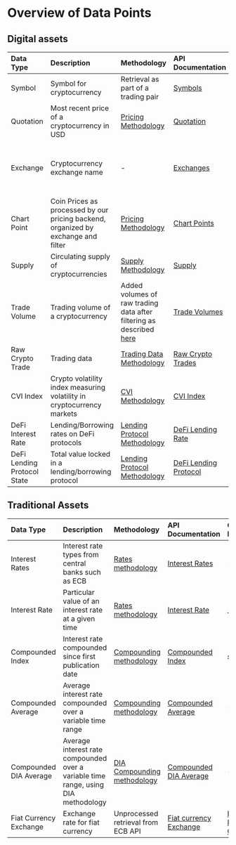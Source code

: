 # Overview of Data Points

## Digital assets

| Data Type | Description | Methodology | API Documentation | Oracle Link | Update Period |
| :--- | :--- | :--- | :--- | :--- | :--- |
| Symbol | Symbol for cryptocurrency | Retrieval as part of a trading pair | [Symbols](https://api.diadata.org/v1/symbols) | [Symbol Oracle](https://docs.diadata.org/documentation/oracle-documentation/crypto-assets) | 1 day |
| Quotation | Most recent price of a cryptocurrency in USD | [Pricing Methodology](https://docs.diadata.org/documentation/methodology/digital-assets/exchangeprices) | [Quotation](https://docs.diadata.org/documentation/api-1/api-endpoints#quotation) | [Price Oracle](https://docs.diadata.org/documentation/oracle-documentation/crypto-assets) | 2 min. |
| Exchange | Cryptocurrency exchange name | - | [Exchanges](https://docs.diadata.org/documentation/api-1/api-endpoints#exchanges) | - | Depending on assignments or fundings on our platform |
| Chart Point | Coin Prices as processed by our pricing backend, organized by exchange and filter | [Pricing Methodology](https://docs.diadata.org/documentation/methodology/digital-assets/exchangeprices) | [Chart Points](https://docs.diadata.org/documentation/api-1/api-endpoints#chart-points) | - | 2 min. |
| Supply | Circulating supply of cryptocurrencies | [Supply Methodology](https://docs.diadata.org/documentation/methodology/digital-assets/supplynumbers) | [Supply](https://docs.diadata.org/documentation/api-1/api-endpoints#supply) | [Supply Oracle](https://docs.diadata.org/documentation/oracle-documentation/crypto-assets) | 1 day |
| Trade Volume | Trading volume of a cryptocurrency | Added volumes of raw trading data after filtering as described [here](https://docs.diadata.org/documentation/methodology/digital-assets/exchangeprices) | [Trade Volumes](https://docs.diadata.org/documentation/api-1/api-endpoints#trade-volume) | - | 1 day |
| Raw Crypto Trade | Trading data  | [Trading Data Methodology](https://docs.diadata.org/documentation/methodology/digital-assets/cryptocurrency-trading-data) | [Raw Crypto Trades](https://docs.diadata.org/documentation/api-1/api-endpoints#raw-crypto-trades) | - | 2 min. |
| CVI Index | Crypto volatility index measuring volatility in cryptocurrency markets | [CVI Methodology](https://docs.diadata.org/documentation/methodology/digital-assets/cvi) | [CVI Index](https://docs.diadata.org/documentation/api-1/api-endpoints#cvi-index) | _soon_ | 5 min. |
| DeFi Interest Rate | Lending/Borrowing rates on DeFi protocols | [Lending Protocol Methodology](https://docs.diadata.org/documentation/methodology/digital-assets/cryptocurrency-trading-data#lending-borrowing-data) | [DeFi Lending Rate](https://docs.diadata.org/documentation/api-1/api-endpoints#defi-interest-rate)  | [DeFi Lending Oracle](https://docs.diadata.org/documentation/oracle-documentation/defi-protocol-rates-and-states) | 1 min. |
| DeFi Lending Protocol State | Total value locked in a lending/borrowing protocol | [Lending Protocol Methodology](https://docs.diadata.org/documentation/methodology/digital-assets/cryptocurrency-trading-data#lending-borrowing-data) | [DeFi Lending Protocol](https://docs.diadata.org/documentation/api-1/api-endpoints#defi-lending-state) | [DeFi  Lending Oracle](https://docs.diadata.org/documentation/oracle-documentation/defi-protocol-rates-and-states) | 1 min. |

## Traditional Assets

| Data Type | Description | Methodology | API Documentation | Oracle Link | Update Period |
| :--- | :--- | :--- | :--- | :--- | :--- |
| Interest Rates | Interest rate types from  central banks such as ECB  | [Rates methodology](https://docs.diadata.org/documentation/methodology/traditional-assets/overnight-rates) | [Interest Rates](https://docs.diadata.org/documentation/api-1/api-endpoints#interest-rates) | _-_ | 1 day |
| Interest Rate | Particular value of an interest rate at a given time | [Rates methodology](https://docs.diadata.org/documentation/methodology/traditional-assets/overnight-rates) | [Interest Rate](https://docs.diadata.org/documentation/api-1/api-endpoints#interest-rate) | \_\_[_soon_](https://docs.diadata.org/documentation/oracle-documentation/interest-rates)\_\_ | 1 day |
| Compounded Index | Interest rate compounded since first publication date | [Compounding methodology](https://docs.diadata.org/documentation/methodology/traditional-assets/compounded-rates#standard-methodology) | [Compounded Index](https://docs.diadata.org/documentation/api-1/api-endpoints#compounded-index) | _soon_ | 1 day |
| Compounded Average | Average interest rate compounded over a variable time range | [Compounding methodology](https://docs.diadata.org/documentation/methodology/traditional-assets/compounded-rates#standard-methodology) | [Compounded Average](https://docs.diadata.org/documentation/api-1/api-endpoints#compounded-average) | - | 1 day |
| Compounded DIA Average | Average interest rate compounded over a variable time range, using DIA methodology | [DIA Compounding methodology](https://docs.diadata.org/documentation/methodology/traditional-assets/compounded-rates#dia-methodology) | [Compounded DIA Average](https://docs.diadata.org/documentation/api-1/api-endpoints#compounded-average-using-dia-method) | - |  1 day |
| Fiat Currency Exchange | Exchange rate for fiat currency | Unprocessed retrieval from ECB API | [Fiat currency Exchange](https://docs.diadata.org/documentation/api-1/api-endpoints#fiat-currency-exchange-rates) | [Fiat Price Oracle](https://docs.diadata.org/documentation/oracle-documentation/fiat-prices) | 1 day |

